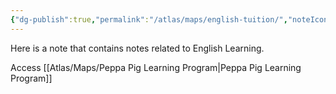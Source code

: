 ```yaml
---
{"dg-publish":true,"permalink":"/atlas/maps/english-tuition/","noteIcon":""}
---
```


Here is a note that contains notes related to English Learning.

Access [[Atlas/Maps/Peppa Pig Learning Program\|Peppa Pig Learning Program]]